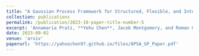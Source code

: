 ```yaml
---
title: "A Gaussian Process Framework for Structured, Flexible, and Interpretable Machine-Learning Models (*working paper*)"
collection: publications
permalink: /publication/2023-10-paper-title-number-5
excerpt: 'Annamaria Prati, **Yehu Chen**, Jacob Montgomery, and Roman Garnett.'
date: 2023-09-02
venue: 'arxiv'
paperurl: 'https://yahoochen97.github.io/files/APSA_GP_Paper.pdf'
---
```

